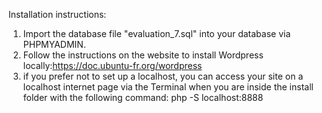 Installation instructions:
1. Import the database file "evaluation_7.sql" into your database via PHPMYADMIN.
2. Follow the instructions on the website to install Wordpress locally:https://doc.ubuntu-fr.org/wordpress
3. if you prefer not to set up a localhost, you can access your site on a localhost internet page via the Terminal when you are inside the install folder with the following command: php -S localhost:8888
